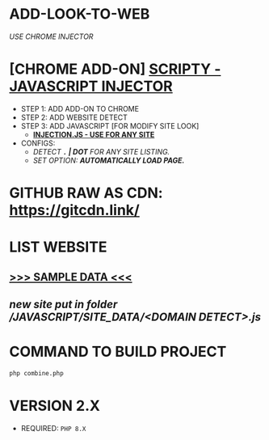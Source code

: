 # ADD-LOOK-TO-WEB
*USE CHROME INJECTOR*

# [CHROME ADD-ON] [SCRIPTY - JAVASCRIPT INJECTOR](https://chrome.google.com/webstore/detail/scripty-javascript-inject/milkbiaeapddfnpenedfgbfdacpbcbam)
- STEP 1: ADD ADD-ON TO CHROME
- STEP 2: ADD WEBSITE DETECT
- STEP 3: ADD JAVASCRIPT [FOR MODIFY SITE LOOK]
  - **[INJECTION.JS - USE FOR ANY SITE](/[AUTO_GENERATED]_PRODUCTION_INJECTION/[AUTO_GENERATED]_CONG_JS_INJECTION.js)**
- CONFIGS:
  - *DETECT **``.`` | DOT** FOR ANY SITE LISTING.*
  - *SET OPTION: **AUTOMATICALLY LOAD PAGE.***

# **GITHUB RAW AS CDN**: https://gitcdn.link/

# LIST WEBSITE 
## [>>> SAMPLE DATA <<<](/JAVASCRIPT/CONG/SAMPLE_DATA.js)
## *new site put in folder /JAVASCRIPT/SITE_DATA/**\<DOMAIN DETECT\>.js***

# COMMAND TO BUILD PROJECT
````bash
php combine.php
````

# VERSION 2.X
- REQUIRED: ``PHP 8.X``